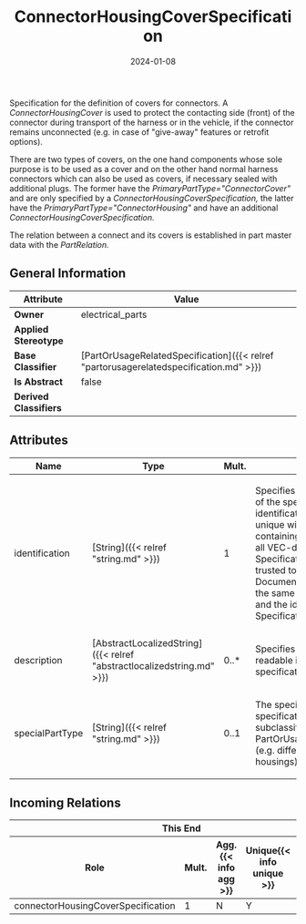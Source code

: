 ﻿---
title: ConnectorHousingCoverSpecification
toc: false
type: specs
date: "2024-01-08"
draft: false
specification: VEC
version: 2.1.0
documentType: "Recommendation"
elementType: Class
classes:
  - ConnectorHousingCoverSpecification
menu_name: vec-2.1.0
---
<p> Specification for the definition of covers for connectors. A <i>ConnectorHousingCover</i> is used to protect the contacting side (front) of the connector during transport of the harness or in the vehicle, if the connector remains unconnected (e.g. in case of &quot;give-away&quot; features or retrofit options).      </p>      <p> There are two types of covers, on the one hand components whose sole purpose is to be used as a cover and on the other hand normal harness connectors which can also be used as covers, if necessary sealed with additional plugs. The former have the <i>PrimaryPartType=&quot;</i><i>ConnectorCover&quot;</i> and are only specified by a <i>ConnectorHousingCoverSpecification, </i>the latter have the <i>PrimaryPartType=&quot;ConnectorHousing&quot; </i>and have an additional <i>ConnectorHousingCoverSpecification</i><i>. </i>      </p>      <p> The relation between a connect and its covers is established in part master data with the <i>PartRelation.</i>      </p>

## General Information

| Attribute               | Value |
|-------------------------|-------|
| **Owner**               | electrical_parts |
| **Applied Stereotype**  |   |
| **Base Classifier**     | [PartOrUsageRelatedSpecification]({{< relref "partorusagerelatedspecification.md" >}})<br/>  |
| **Is Abstract**         | false |
| **Derived Classifiers** |   |

## Attributes
|  Name  |  Type  |  Mult.  |  Description  |  Owning Classifier  |
|--------|--------|---------|---------------|--------------|
|identification| [String]({{< relref "string.md" >}}) | 1 | <p> Specifies a unique identification of the specification. The identification is guaranteed to be unique within the document containing the specification. For all VEC-documents a Specification-instance can be trusted to be identical if the DocumentVersion-instance is the same (see DocumentVersion) and the identification of the Specification is the same.      </p> | [Specification]({{< relref "specification.md" >}}) |
|description| [AbstractLocalizedString]({{< relref "abstractlocalizedstring.md" >}}) | 0..* | <p> Specifies additional, human readable information about the specification.      </p> | [Specification]({{< relref "specification.md" >}}) |
|specialPartType| [String]({{< relref "string.md" >}}) | 0..1 | <p>The specialPartType allows the specification of subclassifications for a PartOrUsageRelatedSpecification (e.g. different types of connector housings).  </p> | [PartOrUsageRelatedSpecification]({{< relref "partorusagerelatedspecification.md" >}}) |


##  Incoming Relations
<table>
    <thead>
        <tr>
           <th colspan="5">This End</th>
           <th colspan="2">Other End</th>
           <th colspan="1">General</th>
        </tr>
        <tr>
           <th>Role</th>
           <th>Mult.</th>
           <th>Agg.{{< info agg >}}</th>
           <th>Unique{{< info unique >}}</th>
           <th>Ordered{{< info ordered >}}</th>
           <th>Type</th>
           <th>Mult.</th>
           <th>Description</th>
        </tr>
    <thead>
    <tbody>
    <tr>
        <td>connectorHousingCoverSpecification</td>
        <td>1</td>
        <td>N</td>
        <td>Y</td>
        <td>N</td>
        <td><a href="{{< relref "connectorhousingcoverrole.md" >}}">ConnectorHousingCoverRole</a></td>
        <td>0..*</td>
        <td></td>
    </tr>
    </tbody>
</table>



